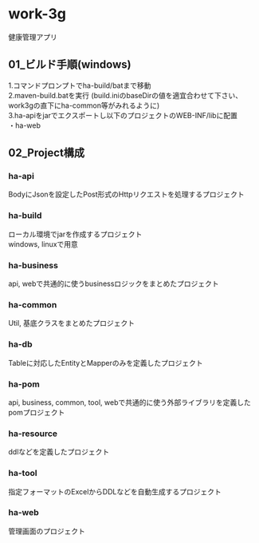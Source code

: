 # work-3g
健康管理アプリ  

## 01_ビルド手順(windows)  
1.コマンドプロンプトでha-build/batまで移動  
2.maven-build.batを実行 
(build.iniのbaseDirの値を適宜合わせて下さい、work3gの直下にha-common等がみれるように)  
3.ha-apiをjarでエクスポートし以下のプロジェクトのWEB-INF/libに配置  
・ha-web  

## 02_Project構成  
### ha-api  
BodyにJsonを設定したPost形式のHttpリクエストを処理するプロジェクト  

### ha-build  
ローカル環境でjarを作成するプロジェクト  
windows, linuxで用意  

### ha-business  
api, webで共通的に使うbusinessロジックをまとめたプロジェクト  

### ha-common  
Util, 基底クラスをまとめたプロジェクト  

### ha-db  
Tableに対応したEntityとMapperのみを定義したプロジェクト  

### ha-pom  
api, business, common, tool, webで共通的に使う外部ライブラリを定義したpomプロジェクト  

### ha-resource  
ddlなどを定義したプロジェクト  

### ha-tool  
指定フォーマットのExcelからDDLなどを自動生成するプロジェクト  

### ha-web  
管理画面のプロジェクト  



